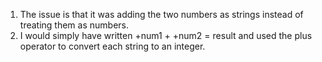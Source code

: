 1. The issue is that it was adding the two numbers as strings instead of treating them as numbers.
2. I would simply have written +num1 + +num2 = result and used the plus operator to convert each string to an integer. 